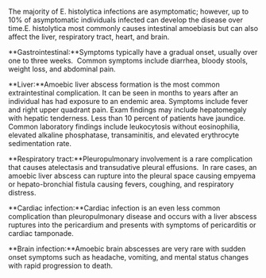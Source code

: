 The majority of E. histolytica infections are asymptomatic; however, up to 10% of asymptomatic individuals infected can develop the disease over time.E. histolytica most commonly causes intestinal amoebiasis but can also affect the liver, respiratory tract, heart, and brain.

**Gastrointestinal:**Symptoms typically have a gradual onset, usually over one to three weeks.  Common symptoms include diarrhea, bloody stools, weight loss, and abdominal pain.

**Liver:**Amoebic liver abscess formation is the most common extraintestinal complication. It can be seen in months to years after an individual has had exposure to an endemic area. Symptoms include fever and right upper quadrant pain. Exam findings may include hepatomegaly with hepatic tenderness. Less than 10 percent of patients have jaundice. Common laboratory findings include leukocytosis without eosinophilia, elevated alkaline phosphatase, transaminitis, and elevated erythrocyte sedimentation rate.

**Respiratory tract:**Pleuropulmonary involvement is a rare complication that causes atelectasis and transudative pleural effusions.  In rare cases, an amoebic liver abscess can rupture into the pleural space causing empyema or hepato-bronchial fistula causing fevers, coughing, and respiratory distress.

**Cardiac infection:**Cardiac infection is an even less common complication than pleuropulmonary disease and occurs with a liver abscess ruptures into the pericardium and presents with symptoms of pericarditis or cardiac tamponade.

**Brain infection:**Amoebic brain abscesses are very rare with sudden onset symptoms such as headache, vomiting, and mental status changes with rapid progression to death.